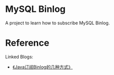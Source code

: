 # **MySQL Binlog**

A project to learn how to subscribe MySQL Binlog.

# **Reference**

Linked Blogs:

- [《Java订阅Binlog的几种方式》](https://jasonkayzk.github.io/2023/03/26/Java订阅Binlog的几种方式/)
